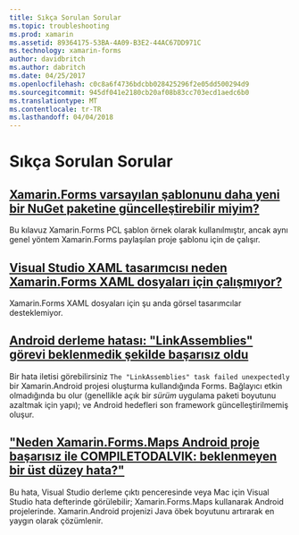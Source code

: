 ```yaml
---
title: Sıkça Sorulan Sorular
ms.topic: troubleshooting
ms.prod: xamarin
ms.assetid: 89364175-53BA-4A09-B3E2-44AC67DD971C
ms.technology: xamarin-forms
author: davidbritch
ms.author: dabritch
ms.date: 04/25/2017
ms.openlocfilehash: c0c8a6f4736bdcbb028425296f2e05dd500294d9
ms.sourcegitcommit: 945df041e2180cb20af08b83cc703ecd1aedc6b0
ms.translationtype: MT
ms.contentlocale: tr-TR
ms.lasthandoff: 04/04/2018
---
```

# <a name="frequently-asked-questions"></a>Sıkça Sorulan Sorular


## <a name="can-i-update-the-xamarinforms-default-template-to-a-newer-nuget-packageupdate-forms-templatemd"></a>[Xamarin.Forms varsayılan şablonunu daha yeni bir NuGet paketine güncelleştirebilir miyim?](update-forms-template.md)
Bu kılavuz Xamarin.Forms PCL şablon örnek olarak kullanılmıştır, ancak aynı genel yöntem Xamarin.Forms paylaşılan proje şablonu için de çalışır. 

## <a name="why-doesnt-the-visual-studio-xaml-designer-work-for-xamarinforms-xaml-filesforms-xaml-designermd"></a>[Visual Studio XAML tasarımcısı neden Xamarin.Forms XAML dosyaları için çalışmıyor?](forms-xaml-designer.md)
Xamarin.Forms XAML dosyaları için şu anda görsel tasarımcılar desteklemiyor.

## <a name="android-build-error-the-linkassemblies-task-failed-unexpectedlyandroid-linkassemblies-errormd"></a>[Android derleme hatası: "LinkAssemblies" görevi beklenmedik şekilde başarısız oldu](android-linkassemblies-error.md)
Bir hata iletisi görebilirsiniz `The "LinkAssemblies" task failed unexpectedly` bir Xamarin.Android projesi oluşturma kullandığında Forms. Bağlayıcı etkin olmadığında bu olur (genellikle açık bir *sürüm* uygulama paketi boyutunu azaltmak için yapı); ve Android hedefleri son framework güncelleştirilmemiş oluşur. 


## <a name="why-does-my-xamarinformsmaps-android-project-fail-with-compiletodalvik--unexpected-top-level-errormaps-compiletodalvik-errormd"></a>["Neden Xamarin.Forms.Maps Android proje başarısız ile COMPILETODALVIK: beklenmeyen bir üst düzey hata?"](maps-compiletodalvik-error.md)
Bu hata, Visual Studio derleme çıktı penceresinde veya Mac için Visual Studio hata defterinde görülebilir; Xamarin.Forms.Maps kullanarak Android projelerinde. Xamarin.Android projenizi Java öbek boyutunu artırarak en yaygın olarak çözümlenir.

